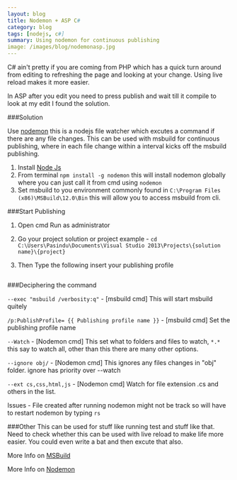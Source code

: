 ```yaml
---
layout: blog
title: Nodemon + ASP C# 
category: blog
tags: [nodejs, c#]  
summary: Using nodemon for continuous publishing
image: /images/blog/nodemonasp.jpg
---
```



C# ain't pretty if you are coming from PHP which has a quick turn around from editing to refreshing the page and looking at your change. Using live reload makes it more easier.

In ASP after you edit you need to press publish and wait till it compile to look at my edit I found the solution.


###Solution

Use [nodemon](http://github.com/remy/nodemon) this is a nodejs file watcher which excutes a command if there are any file changes. This can be used with msbuild for continuous publishing, where in each file change within a interval kicks off the msbuild publishing.


1. Install [Node Js](http://nodejs.org/)
2. From terminal ```npm install -g nodemon``` this will install nodemon globally where you can just call it from cmd using ```nodemon```
3. Set msbuild to you environment commonly found in ```C:\Program Files (x86)\MSBuild\12.0\Bin``` this will allow you to access msbuild from cli.

###Start Publishing

1. Open cmd Run as administrator
2. Go your project solution or project example - ```cd C:\Users\Pasindu\Documents\Visual Studio 2013\Projects\{solution name}\{project}```

3. Then Type the following insert your publishing profile

```nodemon --exec "msbuild /verbosity:q" /p:DeployOnBuild=true  /p:PublishProfile=PublisingProfileNameHere --watch *.*  --ignore obj/ --ext cs,css,html,js
```

###Deciphering the command

```--exec "msbuild /verbosity:q"``` - [msbuild cmd] This will start msbuild quitely

```/p:PublishProfile= {{ Publishing profile name }}``` - [msbuild cmd] Set the publishing profile name

``` --Watch ``` - [Nodemon cmd] This set what to folders and files to watch,  ```*.*```  this say to watch all, other than this there are many other options.

```--ignore obj/``` - [Nodemon cmd] This ignores any files changes in "obj" folder. ignore has priority over --watch

```--ext cs,css,html,js``` - [Nodemon cmd]  Watch for file extension .cs and others in the list.


Issues - File created after running nodemon might not be track
so will have to restart nodemon by typing ```rs```


###Other
This can be used for stuff like running test and stuff like that. Need to check whether this can be used with live reload to make life more easier. You could even write a bat and then excute that also.


More Info on [MSBuild](http://msdn.microsoft.com/en-us/library/ms164311.aspx)

More Info on [Nodemon](http://github.com/remy/nodemon)



